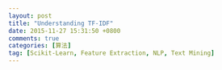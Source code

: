```yaml
---
layout: post
title: "Understanding TF-IDF"
date: 2015-11-27 15:31:50 +0800
comments: true
categories: [算法]
tag: [Scikit-Learn, Feature Extraction, NLP, Text Mining]
---
```

